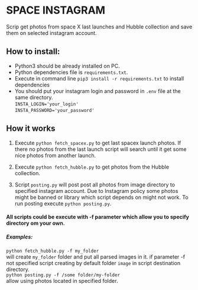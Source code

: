 # SPACE INSTAGRAM
Scrip get photos from space X last launches and Hubble collection and save them on 
selected instagram account.

## How to install:
 - Python3 should be already installed on PC.
 - Python dependencies file is `requirements.txt`.
 - Execute in command line `pip3 install -r requirements.txt` to install dependencies
 - You should put your instagram login and password in `.env` file at the same directory.  
       `INSTA_LOGIN='your_login'`    
       `INSTA_PASSWORD='your_password'`  
       
 
 ## How it works
 1. Execute `python fetch_spacex.py` to get last spacex launch photos.
 If there no photos from the last launch script will search until it get some nice photos 
 from another launch.
 
2. Execute `python fetch_hubble.py` to get photos from the Hubble collection.

3. Script `posting.py` will post post all photos from image directory to specified instagram account.
Due to Instagram policy some photos might be banned or library which script depends on might not
work. To run posting execute `python posting.py`.
 
#### All scripts  could be execute with -f parameter which allow you to specify directory om your own.  
##### Examples:  
`python fetch_hubble.py -f my_folder`  
will create `my_folder` folder and put all parsed images in it.
if parameter -f not specified script creating by default folder `image` in script destination directory.    
`python posting.py -f /some folder/my-folder`   
 allow using photos located in specified folder.



